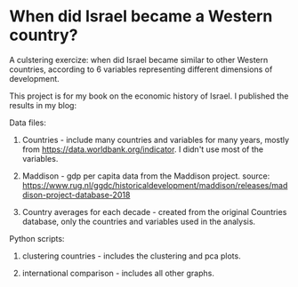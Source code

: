 # When did Israel became a Western country?
A culstering exercize: when did Israel became similar to other Western countries, according to 6 variables representing different dimensions of development. 

This project is for my book on the economic history of  Israel. I published the results in my blog:


Data files:

1. Countries - include many countries and variables for many years, mostly from https://data.worldbank.org/indicator. 
I didn't use most of the variables. 

2. Maddison - gdp per capita data from the Maddison project. 
source: https://www.rug.nl/ggdc/historicaldevelopment/maddison/releases/maddison-project-database-2018

3. Country averages for each decade - created from the original Countries database, only the countries and variables used in the analysis.


Python scripts:

1. clustering countries - includes the clustering and pca plots.

2. international comparison - includes all other graphs.
